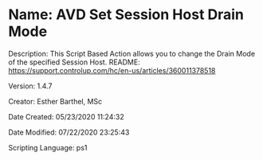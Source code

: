 ﻿# Name: AVD Set Session Host Drain Mode

Description: This Script Based Action allows you to change the Drain Mode of the specified Session Host.
README: https://support.controlup.com/hc/en-us/articles/360011378518

Version: 1.4.7

Creator: Esther Barthel, MSc

Date Created: 05/23/2020 11:24:32

Date Modified: 07/22/2020 23:25:43

Scripting Language: ps1

